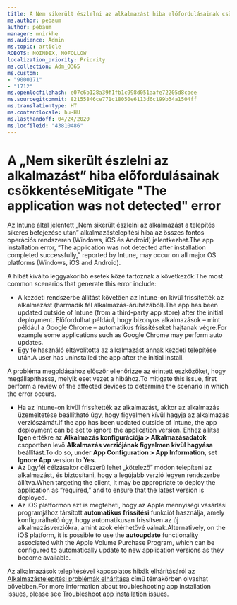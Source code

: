 ```yaml
---
title: A Nem sikerült észlelni az alkalmazást hiba előfordulásainak csökkentése
ms.author: pebaum
author: pebaum
manager: mnirkhe
ms.audience: Admin
ms.topic: article
ROBOTS: NOINDEX, NOFOLLOW
localization_priority: Priority
ms.collection: Adm_O365
ms.custom:
- "9000171"
- "1712"
ms.openlocfilehash: e07c6b128a39f1fb1c998d051aafe72205d8cbee
ms.sourcegitcommit: 82155846ce771c18050e6113d6c199b34a1504ff
ms.translationtype: HT
ms.contentlocale: hu-HU
ms.lasthandoff: 04/24/2020
ms.locfileid: "43810486"
---
```

# <a name="mitigate-the-application-was-not-detected-error"></a><span data-ttu-id="40fb8-102">A „Nem sikerült észlelni az alkalmazást” hiba előfordulásainak csökkentése</span><span class="sxs-lookup"><span data-stu-id="40fb8-102">Mitigate "The application was not detected" error</span></span>

<span data-ttu-id="40fb8-103">Az Intune által jelentett „Nem sikerült észlelni az alkalmazást a telepítés sikeres befejezése után” alkalmazástelepítési hiba az összes fontos operációs rendszeren (Windows, iOS és Android) jelentkezhet.</span><span class="sxs-lookup"><span data-stu-id="40fb8-103">The app installation error, “The application was not detected after installation completed successfully,” reported by Intune, may occur on all major OS platforms (Windows, iOS and Android).</span></span>

<span data-ttu-id="40fb8-104">A hibát kiváltó leggyakoribb esetek közé tartoznak a következők:</span><span class="sxs-lookup"><span data-stu-id="40fb8-104">The most common scenarios that generate this error include:</span></span>

- <span data-ttu-id="40fb8-105">A kezdeti rendszerbe állítást követően az Intune-on kívül frissítették az alkalmazást (harmadik fél alkalmazás-áruházából).</span><span class="sxs-lookup"><span data-stu-id="40fb8-105">The app has been updated outside of Intune (from a third-party app store) after the initial deployment.</span></span> <span data-ttu-id="40fb8-106">Előfordulhat például, hogy bizonyos alkalmazások – mint például a Google Chrome – automatikus frissítéseket hajtanak végre.</span><span class="sxs-lookup"><span data-stu-id="40fb8-106">For example some applications such as Google Chrome may perform auto updates.</span></span>
- <span data-ttu-id="40fb8-107">Egy felhasználó eltávolította az alkalmazást annak kezdeti telepítése után.</span><span class="sxs-lookup"><span data-stu-id="40fb8-107">A user has uninstalled the app after the initial install.</span></span>

<span data-ttu-id="40fb8-108">A probléma megoldásához először ellenőrizze az érintett eszközöket, hogy megállapíthassa, melyik eset vezet a hibához.</span><span class="sxs-lookup"><span data-stu-id="40fb8-108">To mitigate this issue, first perform a review of the affected devices to determine the scenario in which the error occurs.</span></span>

- <span data-ttu-id="40fb8-109">Ha az Intune-on kívül frissítették az alkalmazást, akkor az alkalmazás üzemeltetése beállítható úgy, hogy figyelmen kívül hagyja az alkalmazás verziószámát.</span><span class="sxs-lookup"><span data-stu-id="40fb8-109">If the app has been updated outside of Intune, the app deployment can be set to ignore the application version.</span></span> <span data-ttu-id="40fb8-110">Ehhez állítsa **Igen** értékre az **Alkalmazás konfigurációja > Alkalmazásadatok** csoportban levő **Alkalmazás verziójának figyelmen kívül hagyása** beállítást.</span><span class="sxs-lookup"><span data-stu-id="40fb8-110">To do so, under **App Configuration > App Information**, set **Ignore App** version to **Yes**.</span></span>
- <span data-ttu-id="40fb8-111">Az ügyfél célzásakor célszerű lehet „kötelező” módon telepíteni az alkalmazást, és biztosítani, hogy a legújabb verzió legyen rendszerbe állítva.</span><span class="sxs-lookup"><span data-stu-id="40fb8-111">When targeting the client, it may be appropriate to deploy the application as “required,” and to ensure that the latest version is deployed.</span></span>
- <span data-ttu-id="40fb8-112">Az iOS platformon azt is megteheti, hogy az Apple mennyiségi vásárlási programjához társított **automatikus frissítési** funkciót használja, amely konfigurálható úgy, hogy automatikusan frissítsen az új alkalmazásverziókra, amint azok elérhetővé válnak.</span><span class="sxs-lookup"><span data-stu-id="40fb8-112">Alternatively, on the iOS platform, it is possible to use the **autoupdate** functionality associated with the Apple Volume Purchase Program, which can be configured to automatically update to new application versions as they become available.</span></span>

<span data-ttu-id="40fb8-113">Az alkalmazások telepítésével kapcsolatos hibák elhárításáról az [Alkalmazástelepítési problémák elhárítása](https://docs.microsoft.com/intune/troubleshoot-app-install) című témakörben olvashat bővebben.</span><span class="sxs-lookup"><span data-stu-id="40fb8-113">For more information about troubleshooting app installation issues, please see [Troubleshoot app installation issues](https://docs.microsoft.com/intune/troubleshoot-app-install).</span></span>
